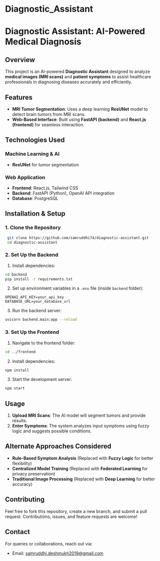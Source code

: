 # Diagnostic_Assistant
# Diagnostic Assistant: AI-Powered Medical Diagnosis

## Overview
This project is an AI-powered **Diagnostic Assistant** designed to analyze **medical images (MRI scans)** and **patient symptoms** to assist healthcare professionals in diagnosing diseases accurately and efficiently.

## Features
- **MRI Tumor Segmentation**: Uses a deep learning **ResUNet** model to detect brain tumors from MRI scans.
- **Web-Based Interface**: Built using **FastAPI (backend)** and **React.js (frontend)** for seamless interaction.

## Technologies Used
### **Machine Learning & AI**
- **ResUNet** for tumor segmentation

### **Web Application**
- **Frontend**: React.js, Tailwind CSS
- **Backend**: FastAPI (Python), OpenAI API integration
- **Database**: PostgreSQL 

## Installation & Setup
### **1. Clone the Repository**
```bash
 git clone https://github.com/samruddhi74/diagnostic-assistant.git
 cd diagnostic-assistant
```

### **2. Set Up the Backend**
1. Install dependencies:
```bash
cd backend
pip install -r requirements.txt
```
2. Set up environment variables in a `.env` file (inside `backend` folder):
```env
OPENAI_API_KEY=your_api_key
DATABASE_URL=your_database_url
```
3. Run the backend server:
```bash
uvicorn backend.main:app --reload
```

### **3. Set Up the Frontend**
1. Navigate to the frontend folder:
```bash
cd ../frontend
```
2. Install dependencies:
```bash
npm install
```
3. Start the development server:
```bash
npm start
```

## Usage
1. **Upload MRI Scans**: The AI model will segment tumors and provide results.
2. **Enter Symptoms**: The system analyzes input symptoms using fuzzy logic and suggests possible conditions.

## Alternate Approaches Considered
- **Rule-Based Symptom Analysis** (Replaced with **Fuzzy Logic** for better flexibility)
- **Centralized Model Training** (Replaced with **Federated Learning** for privacy preservation)
- **Traditional Image Processing** (Replaced with **Deep Learning** for better accuracy)

## Contributing
Feel free to fork this repository, create a new branch, and submit a pull request. Contributions, issues, and feature requests are welcome!

## Contact
For queries or collaborations, reach out via:
- Email: samruddhi.deshmukh2019@gmail.com

